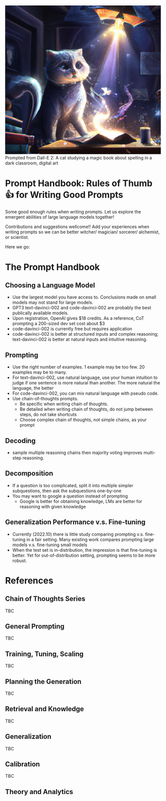 ![title](cover.png)
Prompted from Dall-E 2: A cat studying a magic book about spelling in a dark classroom, digital art

# Prompt Handbook: Rules of Thumb 👍 for Writing Good Prompts

Some good enough rules when writing prompts. Let us explore the emergent abilities of large language models together!

Contributions and suggestions wellcome!! Add your experiences when writing prompts so we can be better witcher/ magician/ sorcerer/ alchemist, or scientist. 

Here we go: 
# The Prompt Handbook

## Choosing a Language Model 

* Use the largest model you have access to. Conclusions made on small models may not stand for large models. 
* GPT3 text-davinci-002 and code-davinci-002 are probably the best publically available models. 
* Upon registration, OpenAI gives $18 credits. As a reference, CoT prompting a 200-sized dev set cost about $3
* code-davinci-002 is currently free but requires application
* code-davinci-002 is better at structured inputs and complex reasoning; text-davinci-002 is better at natural inputs and intuitive reasoning. 

## Prompting 
* Use the right number of examples. 1 example may be too few. 20 examples may be to many. 
* For text-davinci-002, use natural language, use your human intuition to judge if one sentence is more natural than another. The more natural the language, the better  
* For code-davinci-002, you can mix natural language with pseudo code. 
* Use chain-of-thoughts prompts. 
   * Be specific when writing chain of thoughts. 
   * Be detailed when writing chain of thoughts, do not jump between steps, do not take shortcuts 
   * Choose complex chain of thoughts, not simple chains, as your prompt

## Decoding 
* sample multiple reasoning chains then majority voting
improves multi-step reasoning. 

## Decomposition
* If a question is too complicated, split it into multiple simpler subquestions, then ask the subquestions one-by-one
* You may want to google a question instead of prompting 
  * Google is better for obtaining knowledge, LMs are better for reasoning with given knowledge

## Generalization Performance v.s. Fine-tuning
* Currently (2022.10) there is little study comparing prompting v.s. fine-tuning in a fair setting. Many existing work compares prompting large models v.s. fine-tuning small models 
* When the test set is in-distribution, the impression is that fine-tuning is better. Yet for out-of-distribution setting, prompting seems to be more robust.

# References

## Chain of Thoughts Series
TBC

## General Prompting 
TBC

## Training, Tuning, Scaling
TBC

## Planning the Generation
TBC

## Retrieval and Knowledge
TBC

## Generalization 
TBC

## Calibration
TBC

## Theory and Analytics 